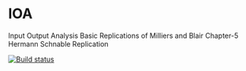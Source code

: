 # IOA

Input Output Analysis
Basic Replications of Milliers and Blair Chapter-5
Hermann Schnable Replication


[![Build status](https://ci.appveyor.com/api/projects/status/x7okews0a8yfi5dn/branch/master?svg=true)](https://ci.appveyor.com/project/ShishirShakya/ioa/branch/master)
